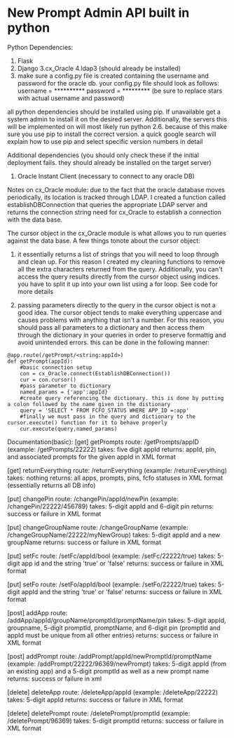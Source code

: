 # New Prompt Admin API built in python

Python Dependencies:
1. Flask
2. Django
3.cx_Oracle
4.ldap3 (should already be installed)
5. make sure a config.py file is created containing the username and password for the oracle db.
your config.py file should look as follows:
    username = **********
    password =  *********
(be sure to replace stars with actual username and password)

all python dependencies should be installed using pip. If unavailable get a system admin to install it on the desired server. Additionally, the servers this will be implemented on
will most likely run python 2.6. because of this make sure you use pip to install the correct version. a quick google search will explain how to use pip and select
specific version numbers in detail

Additional dependencies (you should only check these if the initial deployment fails. they should already be installed on the target server)
1. Oracle Instant Client (necessary to connect to any oracle DB)


Notes on cx_Oracle module:
due to the fact that the oracle database moves periodically, its location is tracked through LDAP. I created a function called establishDBConnection that queries the appropriate LDAP server and
returns the connection string need for cx_Oracle to establish a connection with the data base.

The cursor object in the cx_Oracle module is what allows you to run queries against the data base. A few things tonote about the cursor object:
1. it essentially returns a list of strings that you will need to loop through and clean up. For this reason I created my cleaning functions to remove 
all the extra characters returned from the query. Additionally, you can't access the query results directly from the cursor object using indices. you have to split it up
into your own list using a for loop. See code for more details

2. passing parameters directly to the query in the cursor object is not a good idea. The cursor object tends to make everything uppercase and causes problems with
anything that isn't a number. For this reason, you should pass all parameters to a dictionary and then access them through the dictionary in your queries in order
to preserve formattig and avoid unintended errors. this can be done in the following manner:
```
@app.route(/getPrompt/<string:appId>)
def getPrompt(appId):
    #basic connection setup
    con = cx_Oracle.connect(EstablishDBConnection())
    cur = con.cursor()
    #pass parameter to dictionary
    named_params = {'app':appId}
    #create query referencing the dictionary. this is done by putting a colon followed by the name given in the distionary
    query = 'SELECT * FROM FCFO_STATUS WHERE APP_ID =:app'
    #finally we must pass in the query and dictionary to the cursor.execute() function for it to behave properly
    cur.execute(query,named_params)
```

Documentation(basic):
[get] getPrompts
route: /getPrompts/appID (example: /getPrompts/22222)
takes: five digit appId
returns: appId, pin, and associated prompts for the given appId in XML format

[get] returnEverything
route: /returnEverything (example: /returnEverything)
takes: nothing
returns: all apps, prompts, pins, fcfo statuses in XML format (essentially returns all DB info)


[put] changePin
route: /changePin/appId/newPin (example: /changePin/22222/456789)
takes: 5-digit appId and 6-digit pin
returns: success or failure in XML format

[put] changeGroupName
route: /changeGroupName (example: /changeGroupName/22222/myNewGroup)
takes:  5-digit appId and a new groupName
returns: success or failure in XML format

[put] setFc
route: /setFc/appId/bool (example: /setFc/22222/true)
takes: 5-digit app id and the string 'true' or 'false'
returns: success or failure in XML format

[put] setFo
route: /setFo/appId/bool (example: /setFo/22222/true)
takes: 5-digit appId and the string 'true' or 'false'
returns: success or failure in XML format


[post] addApp
route: /addApp/appId/groupName/promptId/promptName/pin
takes: 5-digit appId, groupname, 5-digit promptId, promptName, and 6-digit pin (promptId and appId must be unique from all other entries)
returns: success or failure in XML format

[post] addPrompt
route: /addPrompt/appId/newPromptId/promptName (example: /addPrompt/22222/96369/newPrompt)
takes: 5-digit appId (from an existing app) and a 5-digit promptId as well as a new prompt name
returns: success or failure in xml


[delete] deleteApp
route: /deleteApp/appId (example: /deleteApp/22222)
takes: 5-digit appId
returns: success or failure in XML format

[delete] deletePrompt
route: /deletePrompt/promptId (example: /deletePrompt/96369)
takes: 5-digit promptId
returns: success or failure in XML format
